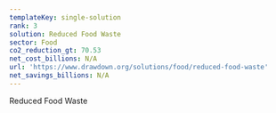 ```yaml
---
templateKey: single-solution
rank: 3
solution: Reduced Food Waste
sector: Food
co2_reduction_gt: 70.53
net_cost_billions: N/A
url: 'https://www.drawdown.org/solutions/food/reduced-food-waste'
net_savings_billions: N/A
---
```


Reduced Food Waste